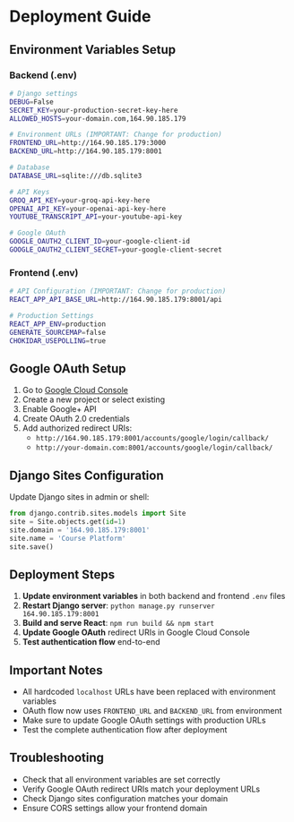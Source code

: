 # Deployment Guide

## Environment Variables Setup

### Backend (.env)
```bash
# Django settings
DEBUG=False
SECRET_KEY=your-production-secret-key-here
ALLOWED_HOSTS=your-domain.com,164.90.185.179

# Environment URLs (IMPORTANT: Change for production)
FRONTEND_URL=http://164.90.185.179:3000
BACKEND_URL=http://164.90.185.179:8001

# Database
DATABASE_URL=sqlite:///db.sqlite3

# API Keys
GROQ_API_KEY=your-groq-api-key-here
OPENAI_API_KEY=your-openai-api-key-here
YOUTUBE_TRANSCRIPT_API=your-youtube-api-key

# Google OAuth
GOOGLE_OAUTH2_CLIENT_ID=your-google-client-id
GOOGLE_OAUTH2_CLIENT_SECRET=your-google-client-secret
```

### Frontend (.env)
```bash
# API Configuration (IMPORTANT: Change for production)
REACT_APP_API_BASE_URL=http://164.90.185.179:8001/api

# Production Settings
REACT_APP_ENV=production
GENERATE_SOURCEMAP=false
CHOKIDAR_USEPOLLING=true
```

## Google OAuth Setup

1. Go to [Google Cloud Console](https://console.cloud.google.com/)
2. Create a new project or select existing
3. Enable Google+ API
4. Create OAuth 2.0 credentials
5. Add authorized redirect URIs:
   - `http://164.90.185.179:8001/accounts/google/login/callback/`
   - `http://your-domain.com:8001/accounts/google/login/callback/`

## Django Sites Configuration

Update Django sites in admin or shell:
```python
from django.contrib.sites.models import Site
site = Site.objects.get(id=1)
site.domain = '164.90.185.179:8001'
site.name = 'Course Platform'
site.save()
```

## Deployment Steps

1. **Update environment variables** in both backend and frontend `.env` files
2. **Restart Django server**: `python manage.py runserver 164.90.185.179:8001`
3. **Build and serve React**: `npm run build && npm start`
4. **Update Google OAuth** redirect URIs in Google Cloud Console
5. **Test authentication flow** end-to-end

## Important Notes

- All hardcoded `localhost` URLs have been replaced with environment variables
- OAuth flow now uses `FRONTEND_URL` and `BACKEND_URL` from environment
- Make sure to update Google OAuth settings with production URLs
- Test the complete authentication flow after deployment

## Troubleshooting

- Check that all environment variables are set correctly
- Verify Google OAuth redirect URIs match your deployment URLs
- Check Django sites configuration matches your domain
- Ensure CORS settings allow your frontend domain 